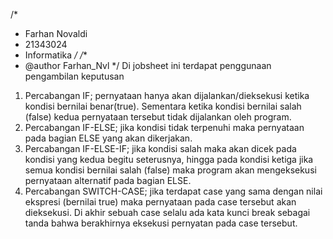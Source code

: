 /*
 * Farhan Novaldi
 * 21343024
 * Informatika
 */
/**
 * @author Farhan_Nvl
 */
 Di jobsheet ini terdapat penggunaan pengambilan keputusan
1. Percabangan IF; pernyataan hanya akan dijalankan/dieksekusi ketika kondisi bernilai benar(true). Sementara ketika kondisi bernilai salah (false) kedua pernyataan tersebut tidak dijalankan oleh program.
2. Percabangan IF-ELSE; jika kondisi tidak terpenuhi maka pernyataan pada bagian ELSE yang akan dikerjakan.
3. Percabangan IF-ELSE-IF; jika kondisi salah maka akan dicek pada kondisi yang kedua begitu seterusnya, hingga pada kondisi ketiga jika semua kondisi bernilai salah (false) maka program akan mengeksekusi pernyataan alternatif pada bagian ELSE.
4. Percabangan SWITCH-CASE; jika terdapat case yang sama dengan nilai ekspresi (bernilai true) maka pernyataan pada case tersebut akan dieksekusi. Di akhir sebuah case selalu ada kata kunci break sebagai tanda bahwa berakhirnya eksekusi pernyatan pada case tersebut.
